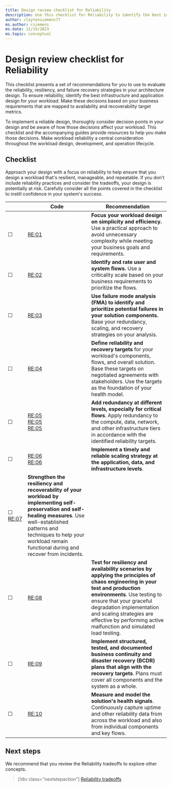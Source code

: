 ```yaml
---
title: Design review checklist for Reliability
description: Use this checklist for Reliability to identify the best infrastructure and application design for your workload.
author: claytonsiemens77
ms.author: csiemens
ms.date: 11/15/2023
ms.topic: conceptual
---
```

# Design review checklist for Reliability

This checklist presents a set of recommendations for you to use to evaluate the reliability, resiliency, and failure recovery strategies in your architecture design. To ensure reliability, identify the best infrastructure and application design for your workload. Make these decisions based on your business requirements that are mapped to availability and recoverability target metrics.

To implement a reliable design, thoroughly consider decision points in your design and be aware of how those decisions affect your workload. This checklist and the accompanying guides provide resources to help you make those decisions. Make workload reliability a central consideration throughout the workload design, development, and operation lifecycle.

## Checklist

Approach your design with a focus on reliability to help ensure that you design a workload that's resilient, manageable, and repeatable. If you don't include reliability practices and consider the tradeoffs, your design is potentially at risk. Carefully consider all the points covered in the checklist to instill confidence in your system's success.

|&nbsp; |Code  |Recommendation  |
|-|-|-|
| &#9744; |[RE:01](simplify.md)     |  **Focus your workload design on simplicity and efficiency.** Use a practical approach to avoid unnecessary complexity while meeting your business goals and requirements. |
| &#9744; |[RE:02](identify-flows.md)    |  **Identify and rate user and system flows.** Use a criticality scale based on your business requirements to prioritize the flows. |
| &#9744; |[RE:03](failure-mode-analysis.md)     |  **Use failure mode analysis (FMA) to identify and prioritize potential failures in your solution components.** Base your redundancy, scaling, and recovery strategies on your analysis. |
| &#9744; |[RE:04](metrics.md)     |   **Define reliability and recovery targets** for your workload's components, flows, and overall solution. Base these targets on negotiated agreements with stakeholders. Use the targets as the foundation of your health model.      |
| &#9744; |[RE:05](redundancy.md) <br> [RE:05](highly-available-multi-region-design.md) <br> [RE:05](regions-availability-zones.md)    | **Add redundancy at different levels, especially for critical flows**. Apply redundancy to the compute, data, network, and other infrastructure tiers in accordance with the identified reliability targets.        |
| &#9744; |[RE:06](partition-data.md) <br> [RE:06](scaling.md)    | **Implement a timely and reliable scaling strategy at the application, data, and infrastructure levels**.        |
| &#9744; [RE:07](self-preservation.md)        |  **Strengthen the resiliency and recoverability of your workload by implementing self-preservation and self-healing measures**. Use well-established patterns and techniques to help your workload remain functional during and recover from incidents.   |
| &#9744; |[RE:08](testing-strategy.md)      |  **Test for resiliency and availability scenarios by applying the principles of chaos engineering in your test and production environments**. Use testing to ensure that your graceful degradation implementation and scaling strategies are effective by performing active malfunction and simulated load testing.       |
| &#9744; |[RE:09](disaster-recovery.md)     |  **Implement structured, tested, and documented business continuity and disaster recovery (BCDR) plans that align with the recovery targets**. Plans must cover all components and the system as a whole.       |
| &#9744; |[RE:10](monitoring-alerting-strategy.md)     |  **Measure and model the solution's health signals**. Continuously capture uptime and other reliability data from across the workload and also from individual components and key flows.       |

## Next steps

We recommend that you review the Reliability tradeoffs to explore other concepts.

> [!div class="nextstepaction"]
> [Reliability tradeoffs](tradeoffs.md)
